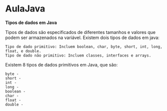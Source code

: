 # AulaJava
**Tipos de dados em Java** 

Tipos de dados são especificados de diferentes tamanhos e valores que podem ser armazenados na variável. Existem dois tipos de dados em java:
```
Tipo de dado primitivo: Incluem boolean, char, byte, short, int, long, float, e double.
Tipo de dado não primitivo: Incluem classes, interfaces e arrays.
```
Existem 8 tipos de dados primitivos em Java, que são:
```
byte -
short -
int -
long -
boolean -
char -
float -
double - 
```


